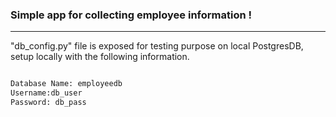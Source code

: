 ### Simple app for collecting employee information !
---

"db_config.py" file is exposed for testing purpose on local PostgresDB, setup locally with the following information.

```sh

Database Name: employeedb
Username:db_user
Password: db_pass
```